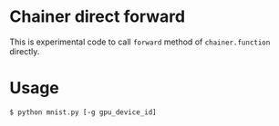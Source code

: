 Chainer direct forward
====

This is experimental code to call `forward` method of `chainer.function` directly.

# Usage

```
$ python mnist.py [-g gpu_device_id]
```
